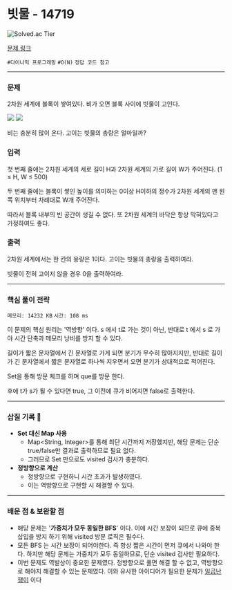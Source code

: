 # 빗물 - 14719

![Solved.ac Tier](https://img.shields.io/badge/solved.ac-Gold%20V-F29D16?style=for-the-badge&logo=solved.ac)

[문제 링크](https://www.acmicpc.net/problem/14719)


`#다이나믹 프로그래밍` `#O(N)` `정답 코드 참고`

---

### 문제
2차원 세계에 블록이 쌓여있다. 비가 오면 블록 사이에 빗물이 고인다.


![](https://onlinejudgeimages.s3-ap-northeast-1.amazonaws.com/problem/14719/1.png)
![](https://onlinejudgeimages.s3-ap-northeast-1.amazonaws.com/problem/14719/2.png)

비는 충분히 많이 온다. 고이는 빗물의 총량은 얼마일까?

### 입력
첫 번째 줄에는 2차원 세계의 세로 길이 H과 2차원 세계의 가로 길이 W가 주어진다. (1 ≤ H, W ≤ 500)

두 번째 줄에는 블록이 쌓인 높이를 의미하는 0이상 H이하의 정수가 2차원 세계의 맨 왼쪽 위치부터 차례대로 W개 주어진다.

따라서 블록 내부의 빈 공간이 생길 수 없다. 또 2차원 세계의 바닥은 항상 막혀있다고 가정하여도 좋다.

### 출력
2차원 세계에서는 한 칸의 용량은 1이다. 고이는 빗물의 총량을 출력하여라.

빗물이 전혀 고이지 않을 경우 0을 출력하여라.

<hr>

### 핵심 풀이 전략

`메모리: 14232 KB`
`시간: 108 ms`

이 문제의 핵심 원리는 '역방향' 이다.
s 에서 t로 가는 것이 아닌, 반대로 t 에서 s 로 가야 시간 단축과 메모리 낭비를 방지 할 수 있다.

길이가 짧은 문자열에서 긴 문자열로 가게 되면 분기가 무수히 많아지지만, 
반대로 길이가 긴 문자열에서 짧은 문자열로 하나씩 지우면서 오면 분기가 상대적으로 적어진다.

Set<String>을 통해 방문 체크를 하며 que를 방문 한다.

후에 t가 s가 될 수 있다면 true, 그 이전에 큐가 비어지면 false로 출력한다.

---

### 삽질 기록 🧠

- **Set 대신 Map 사용**
    - Map<String, Integer>를 통해 최단 시간까지 저장했지만, 해당 문제는 단순 true/false만 결과로 출력하므로 필요 없다.
    - 그러므로 Set 만으로도 visited 검사가 충분하다.
- **정방향으로 계산**
  - 정방향으로 구현하니 시간 초과가 발생하였다.
  - 이는 역방향으로 구현할 시 해결할 수 있다.

---

### 배운 점 & 보완할 점
- 해당 문제는 '**가중치가 모두 동일한 BFS**' 이다. 이에 시간 보장이 되므로 큐에 중복 삽입을 방지 하기 위해 visited 방문 로직은 필수다.
- 모든 BFS 는 시간 보장이 되어야한다. 즉 항상 짧은 시간이 먼저 큐에서 나와야 한다. 하지만 해당 문제는 가중치가 모두 동일하므로, 단순 visited 검사만 필요하다.
- 이번 문제도 역발상이 중요한 문제였다. 정방향으로 풀면 해결 할 수 없고, 역방향으로 해야지 해결할 수 있는 문제였다. 이와 유사한 아이디어가 필요한 문제가 [일곱난쟁이](https://www.acmicpc.net/problem/2309) 이다